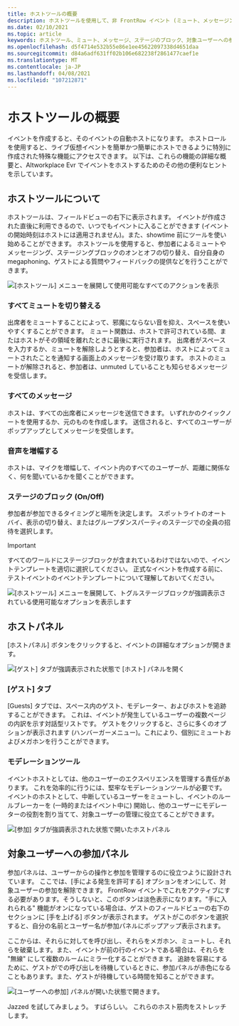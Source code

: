 ```yaml
---
title: ホストツールの概要
description: ホストツールを使用して、非 FrontRow イベント (ミュート、メッセージング、モデレートなど) を使用する方法について説明します。
ms.date: 02/10/2021
ms.topic: article
keywords: ホストツール、ミュート、メッセージ、ステージのブロック、対象ユーザーへの参加
ms.openlocfilehash: d5f4714e532b55e86e1ee45622097338d4651daa
ms.sourcegitcommit: d84a6adf631ff02b106e682238f2861477caef1e
ms.translationtype: MT
ms.contentlocale: ja-JP
ms.lasthandoff: 04/08/2021
ms.locfileid: "107212871"
---
```

# <a name="host-tools-overview"></a>ホストツールの概要

イベントを作成すると、そのイベントの自動ホストになります。 ホストロールを使用すると、ライブ仮想イベントを簡単かつ簡単にホストできるように特別に作成された特殊な機能にアクセスできます。 以下は、これらの機能の詳細な概要と、Altworkplace Evr でイベントをホストするためのその他の便利なヒントを示しています。

## <a name="understanding-host-tools"></a>ホストツールについて

ホストツールは、フィールドビューの右下に表示されます。 イベントが作成された直後に利用できるので、いつでもイベントに入ることができます (イベントの開始時刻はホストには適用されません)。また、showtime 前にツールを使い始めることができます。 ホストツールを使用すると、参加者によるミュートやメッセージング、ステージングブロックのオンとオフの切り替え、自分自身の megaphoning、ゲストによる質問やフィードバックの提供などを行うことができます。

![[ホストツール] メニューを展開して使用可能なすべてのアクションを表示](images/host-tools-img-01.png) 

### <a name="toggle-mute-all"></a>すべてミュートを切り替える

出席者をミュートすることによって、邪魔にならない音を抑え、スペースを使いやすくすることができます。 ミュート関数は、ホストで許可されている間、またはホストがその領域を離れたときに最後に実行されます。 出席者がスペースを入力するか、ミュートを解除しようとすると、参加者は、ホストによってミュートされたことを通知する画面上のメッセージを受け取ります。 ホストのミュートが解除されると、参加者は、unmuted していることも知らせるメッセージを受信します。

### <a name="message-all"></a>すべてのメッセージ

ホストは、すべての出席者にメッセージを送信できます。 いずれかのクイックノートを使用するか、元のものを作成します。 送信されると、すべてのユーザーがポップアップとしてメッセージを受信します。

### <a name="amplify-my-voice"></a>音声を増幅する

ホストは、マイクを増幅して、イベント内のすべてのユーザーが、距離に関係なく、何を聞いているかを聞くことができます。

### <a name="stage-blocking-onoff"></a>ステージのブロック (On/Off)

参加者が参加できるタイミングと場所を決定します。 スポットライトのオートバイ、表示の切り替え、またはグループダンスパーティのステージでの全員の招待を選択します。

> [!IMPORTANT]
> すべてのワールドにステージブロックが含まれているわけではないので、イベントテンプレートを適切に選択してください。 正式なイベントを作成する前に、テストイベントのイベントテンプレートについて理解しておいてください。

![[ホストツール] メニューを展開して、トグルステージブロックが強調表示されている使用可能なオプションを表示します](images/host-tools-img-02.png)

## <a name="host-panel"></a>ホストパネル

[ホストパネル] ボタンをクリックすると、イベントの詳細なオプションが開きます。

![[ゲスト] タブが強調表示された状態で [ホスト] パネルを開く](images/host-tools-img-03.png)

### <a name="guests-tab"></a>[ゲスト] タブ

[Guests] タブでは、スペース内のゲスト、モデレーター、およびホストを追跡することができます。 これは、イベントが発生しているユーザーの複数ページの内訳を示す対話型リストです。 ゲストをクリックすると、さらに多くのオプションが表示されます (ハンバーガーメニュー)。これにより、個別にミュートおよびメガホンを行うことができます。

### <a name="moderation-tools"></a>モデレーションツール

イベントホストとしては、他のユーザーのエクスペリエンスを管理する責任があります。 これを効率的に行うには、堅牢なモデレーションツールが必要です。 イベントのホストとして、中断しているユーザーをミュートし、イベントのルールブレーカーを (一時的またはイベント中に) 開始し、他のユーザーにモデレーターの役割を割り当てて、対象ユーザーの管理に役立てることができます。

![[参加] タブが強調表示された状態で開いたホストパネル](images/host-tools-img-04.png)

## <a name="audience-participation-panel"></a>対象ユーザーへの参加パネル

参加パネルは、ユーザーからの操作と参加を管理するのに役立つように設計されています。 ここでは、[手による発生を許可する] オプションをオンにして、対象ユーザーの参加を解除できます。 FrontRow イベントでこれをアクティブにする必要があります。そうしないと、このボタンは淡色表示になります。"手に入れられる" 機能がオンになっている場合は、ゲストのフィールドビューの右下のセクションに [手を上げる] ボタンが表示されます。 ゲストがこのボタンを選択すると、自分の名前とユーザー名が参加パネルにポップアップ表示されます。 

ここからは、それらに対してを呼び出し、それらをメガホン、ミュートし、それらを破棄します。また、イベントが前の行のイベントである場合は、それらを "無線" にして複数のルームにミラー化することができます。 追跡を容易にするために、ゲストがでの呼び出しを待機しているときに、参加パネルが赤色になることもあります。また、ゲストが待機している時間を知ることができます。
 
![[ユーザーへの参加] パネルが開いた状態で開きます。](images/host-tools-img-05.png)

Jazzed を試してみましょう。 すばらしい。 これらのホスト筋肉をストレッチします。